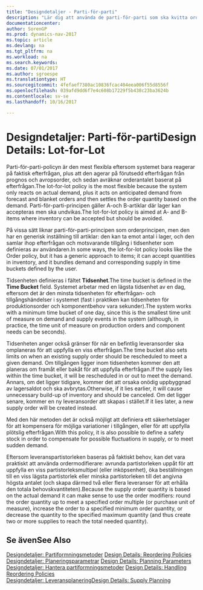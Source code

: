 ```yaml
---
title: "Designdetaljer - Parti-för-parti"
description: "Lär dig att använda de parti-för-parti som ska kvitta orderkvantiteten baserat på behov."
documentationcenter: 
author: SorenGP
ms.prod: dynamics-nav-2017
ms.topic: article
ms.devlang: na
ms.tgt_pltfrm: na
ms.workload: na
ms.search.keywords: 
ms.date: 07/01/2017
ms.author: sgroespe
ms.translationtype: HT
ms.sourcegitcommit: 4fefaef7380ac10836fcac404eea006f55d8556f
ms.openlocfilehash: 039afd9dd6f7e4c608b17229f5b438c23ba3624b
ms.contentlocale: sv-se
ms.lasthandoff: 10/16/2017

---
```

# <a name="design-details-lot-for-lot"></a><span data-ttu-id="3fe91-103">Designdetaljer: Parti-för-parti</span><span class="sxs-lookup"><span data-stu-id="3fe91-103">Design Details: Lot-for-Lot</span></span>
<span data-ttu-id="3fe91-104">Parti-för-parti-policyn är den mest flexibla eftersom systemet bara reagerar på faktisk efterfrågan, plus att den agerar på förutsedd efterfrågan från prognos och avropsorder, och sedan avräknar orderantalet baserat på efterfrågan.</span><span class="sxs-lookup"><span data-stu-id="3fe91-104">The lot-for-lot policy is the most flexible because the system only reacts on actual demand, plus it acts on anticipated demand from forecast and blanket orders and then settles the order quantity based on the demand.</span></span> <span data-ttu-id="3fe91-105">Parti-för-parti-principen gäller A-och B-artiklar där lager kan accepteras men ska undvikas.</span><span class="sxs-lookup"><span data-stu-id="3fe91-105">The lot-for-lot policy is aimed at A- and B-items where inventory can be accepted but should be avoided.</span></span>  
  
<span data-ttu-id="3fe91-106">På vissa sätt liknar parti-för-parti-principen som orderprincipen, men den har en generisk inställning till artiklar: den kan ta emot antal i lager, och den samlar ihop efterfrågan och motsvarande tillgång i tidsenheter som definieras av användaren.</span><span class="sxs-lookup"><span data-stu-id="3fe91-106">In some ways, the lot-for-lot policy looks like the Order policy, but it has a generic approach to items; it can accept quantities in inventory, and it bundles demand and corresponding supply in time buckets defined by the user.</span></span>  
  
<span data-ttu-id="3fe91-107">Tidsenheten definieras i fältet **Tidsenhet**.</span><span class="sxs-lookup"><span data-stu-id="3fe91-107">The time bucket is defined in the **Time Bucket** field.</span></span> <span data-ttu-id="3fe91-108">Systemet arbetar med en lägsta tidsenhet av en dag, eftersom det är den minsta tidsenheten för efterfrågan- och tillgångshändelser i systemet (fast i praktiken kan tidsenheten för produktionsorder och komponentbehov vara sekunder).</span><span class="sxs-lookup"><span data-stu-id="3fe91-108">The system works with a minimum time bucket of one day, since this is the smallest time unit of measure on demand and supply events in the system (although, in practice, the time unit of measure on production orders and component needs can be seconds).</span></span>  
  
<span data-ttu-id="3fe91-109">Tidsenheten anger också gränser för när en befintlig leveransorder ska omplaneras för att uppfylla en viss efterfrågan.</span><span class="sxs-lookup"><span data-stu-id="3fe91-109">The time bucket also sets limits on when an existing supply order should be rescheduled to meet a given demand.</span></span> <span data-ttu-id="3fe91-110">Om tillgången ligger inom tidsenheten kommer den att planeras om framåt eller bakåt för att uppfylla efterfrågan.</span><span class="sxs-lookup"><span data-stu-id="3fe91-110">If the supply lies within the time bucket, it will be rescheduled in or out to meet the demand.</span></span> <span data-ttu-id="3fe91-111">Annars, om det ligger tidigare, kommer det att orsaka onödig uppbyggnad av lagersaldot och ska avbrytas.</span><span class="sxs-lookup"><span data-stu-id="3fe91-111">Otherwise, if it lies earlier, it will cause unnecessary build-up of inventory and should be canceled.</span></span> <span data-ttu-id="3fe91-112">Om det ligger senare, kommer en ny leveransorder att skapas i stället.</span><span class="sxs-lookup"><span data-stu-id="3fe91-112">If it lies later, a new supply order will be created instead.</span></span>  
  
<span data-ttu-id="3fe91-113">Med den här metoden det är också möjligt att definiera ett säkerhetslager för att kompensera för möjliga variationer i tillgången, eller för att uppfylla plötslig efterfrågan.</span><span class="sxs-lookup"><span data-stu-id="3fe91-113">With this policy, it is also possible to define a safety stock in order to compensate for possible fluctuations in supply, or to meet sudden demand.</span></span>  
  
<span data-ttu-id="3fe91-114">Eftersom leveranspartistorleken baseras på faktiskt behov, kan det vara praktiskt att använda ordermodifierare: avrunda partistorleken uppåt för att uppfylla en viss partistorleksmultipel (eller inköpsenhet), öka beställningen till en viss lägsta partistorlek eller minska partistorleken till det angivna högsta antalet (och skapa därmed två eller flera leveranser för att erhålla den totala behovskvantiteten).</span><span class="sxs-lookup"><span data-stu-id="3fe91-114">Because the supply order quantity is based on the actual demand it can make sense to use the order modifiers: round the order quantity up to meet a specified order multiple (or purchase unit of measure), increase the order to a specified minimum order quantity, or decrease the quantity to the specified maximum quantity (and thus create two or more supplies to reach the total needed quantity).</span></span>  
  
## <a name="see-also"></a><span data-ttu-id="3fe91-115">Se även</span><span class="sxs-lookup"><span data-stu-id="3fe91-115">See Also</span></span>  
<span data-ttu-id="3fe91-116">[Designdetaljer: Partiformningsmetoder](design-details-reordering-policies.md) </span><span class="sxs-lookup"><span data-stu-id="3fe91-116">[Design Details: Reordering Policies](design-details-reordering-policies.md) </span></span>  
<span data-ttu-id="3fe91-117">[Designdetaljer: Planeringsparametrar](design-details-planning-parameters.md) </span><span class="sxs-lookup"><span data-stu-id="3fe91-117">[Design Details: Planning Parameters](design-details-planning-parameters.md) </span></span>  
<span data-ttu-id="3fe91-118">[Designdetaljer: Hantera partiformningsmetoder](design-details-handling-reordering-policies.md) </span><span class="sxs-lookup"><span data-stu-id="3fe91-118">[Design Details: Handling Reordering Policies](design-details-handling-reordering-policies.md) </span></span>  
[<span data-ttu-id="3fe91-119">Designdetaljer: Leveransplanering</span><span class="sxs-lookup"><span data-stu-id="3fe91-119">Design Details: Supply Planning</span></span>](design-details-supply-planning.md)

